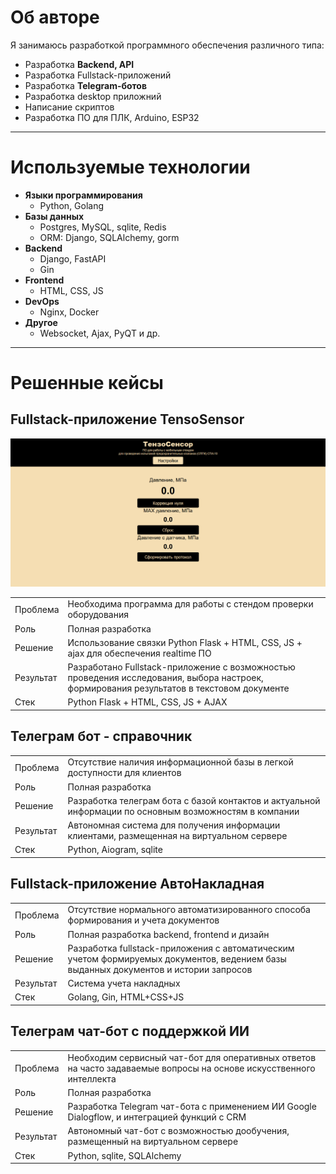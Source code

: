 # Об авторе
Я занимаюсь разработкой программного обеспечения различного типа:
* Разработка **Backend, API**
* Разработка Fullstack-приложений
* Разработка **Telegram-ботов**
* Разработка desktop приложний
* Написание скриптов
* Разработка ПО для ПЛК, Arduino, ESP32
***
# Используемые технологии
- **Языки программирования**
  - Python, Golang
- **Базы данных**
  - Postgres, MySQL, sqlite, Redis
  - ORM: Django, SQLAlchemy, gorm
- **Backend**
  - Django, FastAPI
  - Gin
- **Frontend**
  - HTML, CSS, JS
- **DevOps**
  - Nginx, Docker
- **Другое**
  - Websocket, Ajax, PyQT и др.
***
# Решенные кейсы

## Fullstack-приложение TensoSensor
![](/static/tensosensor.PNG)
<table>
  <tr>
    <td>Проблема</td>
    <td>Необходима программа для работы с стендом проверки оборудования</td>
  </tr>
  <tr>
    <td>Роль</td>
    <td>Полная разработка</td>
  </tr>
  <tr>
    <td>Решение</td>
    <td>Использование связки Python Flask + HTML, CSS, JS + ajax для обеспечения realtime ПО</td>
  </tr>
  <tr>
    <td>Результат</td>
    <td>Разработано Fullstack-приложение с возможностью проведения исследования, выбора настроек, формирования результатов в текстовом документе</td>
  </tr>
  <tr>
    <td>Стек</td>
    <td>Python Flask + HTML, CSS, JS + AJAX</td>
  </tr>
</table>

## Телеграм бот - справочник
<table>
  <tr>
    <td>Проблема</td>
    <td>Отсутствие наличия информационной базы в легкой доступности для клиентов</td>
  </tr>
  <tr>
    <td>Роль</td>
    <td>Полная разработка</td>
  </tr>
  <tr>
    <td>Решение</td>
    <td>Разработка телеграм бота с базой контактов и актуальной информации по основным возможностям в компании</td>
  </tr>
  <tr>
    <td>Результат</td>
    <td>Автономная система для получения информации клиентами, размещенная на виртуальном сервере</td>
  </tr>
  <tr>
    <td>Стек</td>
    <td>Python, Aiogram, sqlite</td>
  </tr>
</table>

## Fullstack-приложение АвтоНакладная
<table>
  <tr>
    <td>Проблема</td>
    <td>Отсутствие нормального автоматизированного способа формирования и учета документов</td>
  </tr>
  <tr>
    <td>Роль</td>
    <td>Полная разработка backend, frontend и дизайн</td>
  </tr>
  <tr>
    <td>Решение</td>
    <td>Разработка fullstack-приложения с автоматическим учетом формируемых документов, ведением базы выданных документов и истории запросов</td>
  </tr>
  <tr>
    <td>Результат</td>
    <td>Система учета накладных</td>
  </tr>
  <tr>
    <td>Стек</td>
    <td>Golang, Gin, HTML+CSS+JS</td>
  </tr>
</table>

## Телеграм чат-бот с поддержкой ИИ
<table>
  <tr>
    <td>Проблема</td>
    <td>Необходим сервисный чат-бот для оперативных ответов на часто задаваемые вопросы на основе искусственного интеллекта</td>
  </tr>
  <tr>
    <td>Роль</td>
    <td>Полная разработка</td>
  </tr>
  <tr>
    <td>Решение</td>
    <td>Разработка Telegram чат-бота с применением ИИ Google Dialogflow, и интеграцией функций с CRM</td>
  </tr>
  <tr>
    <td>Результат</td>
    <td>Автономный чат-бот с возможностью дообучения, размещенный на виртуальном сервере</td>
  </tr>
  <tr>
    <td>Стек</td>
    <td>Python, sqlite, SQLAlchemy</td>
  </tr>
</table>

<!--
<table>
  <tr>
    <td>Проблема</td>
    <td></td>
  </tr>
  <tr>
    <td>Роль</td>
    <td></td>
  </tr>
  <tr>
    <td>Решение</td>
    <td></td>
  </tr>
  <tr>
    <td>Результат</td>
    <td></td>
  </tr>
  <tr>
    <td>Стек</td>
    <td></td>
  </tr>
</table>
-->
